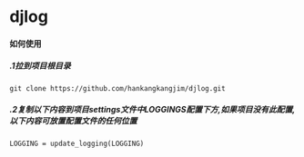 # djlog

#### 如何使用
##### .1拉到项目根目录

```
git clone https://github.com/hankangkangjim/djlog.git
```

##### .2复制以下内容到项目settings文件中LOGGINGS配置下方,如果项目没有此配置,以下内容可放置配置文件的任何位置

```
LOGGING = update_logging(LOGGING)
```
